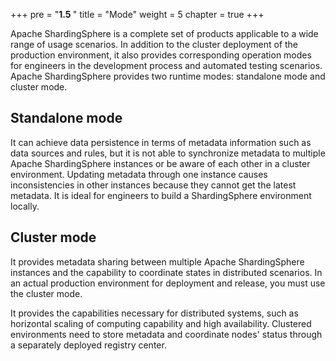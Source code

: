 +++
pre = "<b>1.5 </b>"
title = "Mode"
weight = 5
chapter = true
+++

Apache ShardingSphere is a complete set of products applicable to a wide range of usage scenarios.
In addition to the cluster deployment of the production environment, it also provides corresponding operation modes for engineers in the development process and automated testing scenarios. Apache ShardingSphere provides two runtime modes: standalone mode and cluster mode.

## Standalone mode

It can achieve data persistence in terms of metadata information such as data sources and rules, but it is not able to synchronize metadata to multiple Apache ShardingSphere instances or be aware of each other in a cluster environment.
Updating metadata through one instance causes inconsistencies in other instances because they cannot get the latest metadata.
It is ideal for engineers to build a ShardingSphere environment locally.

## Cluster mode

It provides metadata sharing between multiple Apache ShardingSphere instances and the capability to coordinate states in distributed scenarios.
In an actual production environment for deployment and release, you must use the cluster mode. 

It provides the capabilities necessary for distributed systems, such as horizontal scaling of computing capability and high availability.
Clustered environments need to store metadata and coordinate nodes' status through a separately deployed registry center.
